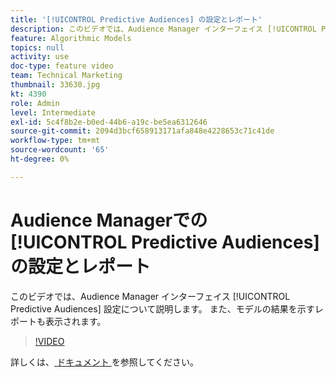 ```yaml
---
title: '[!UICONTROL Predictive Audiences] の設定とレポート'
description: このビデオでは、Audience Manager インターフェイス [!UICONTROL Predictive Audiences] 設定について順を追って説明します。 モデルの結果を示すレポートを確認します。
feature: Algorithmic Models
topics: null
activity: use
doc-type: feature video
team: Technical Marketing
thumbnail: 33630.jpg
kt: 4390
role: Admin
level: Intermediate
exl-id: 5c4f8b2e-b0ed-44b6-a19c-be5ea6312646
source-git-commit: 2094d3bcf658913171afa848e4228653c71c41de
workflow-type: tm+mt
source-wordcount: '65'
ht-degree: 0%

---
```


# Audience Managerでの [!UICONTROL Predictive Audiences] の設定とレポート

このビデオでは、Audience Manager インターフェイス [!UICONTROL Predictive Audiences] 設定について説明します。 また、モデルの結果を示すレポートも表示されます。

>[!VIDEO](https://video.tv.adobe.com/v/36932/?quality=12&captions=jpn)

詳しくは、[ ドキュメント ](https://experienceleague.adobe.com/docs/audience-manager/user-guide/features/algorithmic-models/predictive-audiences/predictive-audiences.html?lang=ja) を参照してください。
